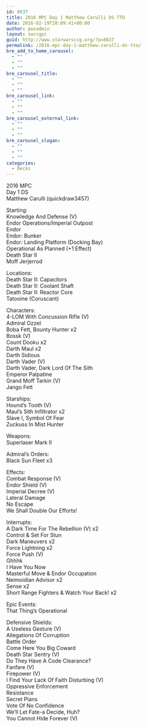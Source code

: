 ```yaml
---
id: 8637
title: 2016 MPC Day 1 Matthew Carulli DS TTO
date: 2016-02-19T20:09:41+00:00
author: pwsadmin
layout: swccgpc
guid: http://www.starwarsccg.org/?p=8637
permalink: /2016-mpc-day-1-matthew-carulli-ds-tto/
bre_add_to_home_carousel:
  - ""
  - ""
  - ""
bre_carousel_title:
  - ""
  - ""
  - ""
bre_carousel_link:
  - ""
  - ""
  - ""
bre_carousel_external_link:
  - ""
  - ""
  - ""
bre_carousel_slogan:
  - ""
  - ""
  - ""
categories:
  - Decks
---
```

2016 MPC  
Day 1 DS  
Matthew Carulli (quickdraw3457)

Starting:  
Knowledge And Defense (V)  
Endor Operations/Imperial Outpost  
Endor  
Endor: Bunker  
Endor: Landing Platform (Docking Bay)  
Operational As Planned (+1 Effect)  
Death Star II  
Moff Jerjerrod

Locations:  
Death Star II: Capacitors  
Death Star II: Coolant Shaft  
Death Star II: Reactor Core  
Tatooine (Coruscant)

Characters:  
4-LOM With Concussion Rifle (V)  
Admiral Ozzel  
Boba Fett, Bounty Hunter x2  
Bossk (V)  
Count Dooku x2  
Darth Maul x2  
Darth Sidious  
Darth Vader (V)  
Darth Vader, Dark Lord Of The Sith  
Emperor Palpatine  
Grand Moff Tarkin (V)  
Jango Fett

Starships:  
Hound&#8217;s Tooth (V)  
Maul&#8217;s Sith Infiltrator x2  
Slave I, Symbol Of Fear  
Zuckuss In Mist Hunter

Weapons:  
Superlaser Mark II

Admiral&#8217;s Orders:  
Black Sun Fleet x3

Effects:  
Combat Response (V)  
Endor Shield (V)  
Imperial Decree (V)  
Lateral Damage  
No Escape  
We Shall Double Our Efforts!

Interrupts:  
A Dark Time For The Rebellion (V) x2  
Control & Set For Stun  
Dark Maneuvers x2  
Force Lightning x2  
Force Push (V)  
Ghhhk  
I Have You Now  
Masterful Move & Endor Occupation  
Neimoidian Advisor x2  
Sense x2  
Short Range Fighters & Watch Your Back! x2

Epic Events:  
That Thing&#8217;s Operational

Defensive Shields:  
A Useless Gesture (V)  
Allegations Of Corruption  
Battle Order  
Come Here You Big Coward  
Death Star Sentry (V)  
Do They Have A Code Clearance?  
Fanfare (V)  
Firepower (V)  
I Find Your Lack Of Faith Disturbing (V)  
Oppressive Enforcement  
Resistance  
Secret Plans  
Vote Of No Confidence  
We&#8217;ll Let Fate-a Decide, Huh?  
You Cannot Hide Forever (V)